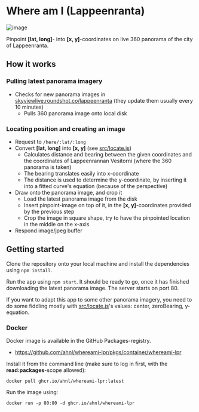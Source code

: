 # Where am I (Lappeenranta)
![image](https://user-images.githubusercontent.com/46541386/125155763-a969d380-e16a-11eb-8be9-4a5a23c866ef.png)

Pinpoint **[lat, long]**- into **[x, y]**-coordinates on live 360 panorama of the city of Lappeenranta.

## How it works

### Pulling latest panorama imagery
- Checks for new panorama images in [skyviewlive.roundshot.co/lappeenranta](https://skyviewlive.roundshot.co/lappeenranta/) (they update them usually every 10 minutes)
  - Pulls 360 panorama image onto local disk

### Locating position and creating an image
- Request to `/here/:lat/:long`
- Convert **[lat, long]** into **[x, y]** (see [src/locate.js](https://github.com/ahnl/whereami-lpr/blob/main/src/locate.js))
  - Calculates distance and bearing between the given coordinates and the coordinates of Lappeenrannan Vesitorni (where the 360 panorama is taken)
  - The bearing translates easily into x-coordinate
  - The distance is used to determine the y-coordinate, by inserting it into a fitted curve's equation (because of the perspective)
- Draw onto the panorama image, and crop it
  - Load the latest panorama image from the disk
  - Insert pinpoint-image on top of it, in the **[x, y]**-coordinates provided by the previous step
  - Crop the image in square shape, try to have the pinpointed location in the middle on the x-axis
- Respond image/jpeg buffer

## Getting started

Clone the repository onto your local machine and install the dependencies using `npm install`.

Run the app using `npm start`. It should be ready to go, once it has finished downloading the latest panorama image. The server starts on port 80.

If you want to adapt this app to some other panorama imagery, you need to do some fiddling mostly with [src/locate.js](https://github.com/ahnl/whereami-lpr/blob/main/src/locate.js)'s values: center, zeroBearing, y-equation.

### Docker

Docker image is available in the GitHub Packages-registry. 

- https://github.com/ahnl/whereami-lpr/pkgs/container/whereami-lpr

Install it from the command line (make sure to log in first, with the **read:packages**-scope allowed):
```
docker pull ghcr.io/ahnl/whereami-lpr:latest
```

Run the image using:
```
docker run -p 80:80 -d ghcr.io/ahnl/whereami-lpr
```
